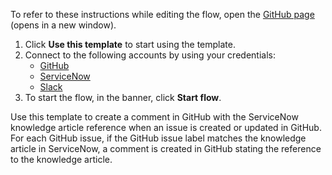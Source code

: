 To refer to these instructions while editing the flow, open the [GitHub page](https://github.com/ot4i/app-connect-templates/tree/main/resources/markdown/Create%20a%20comment%20in%20GitHub%20with%20a%20knowledge%20article%20from%20ServiceNow%20when%20an%20issue%20is%20created%20or%20updated%20in%20GitHub_instructions.md) (opens in a new window).

1. Click **Use this template** to start using the template.
2. Connect to the following accounts by using your credentials:
   - [GitHub](https://ibm.biz/acgithub)
   - [ServiceNow](https://ibm.biz/acservicenow)
   - [Slack](https://ibm.biz/acslack) 
3. To start the flow, in the banner, click **Start flow**.


Use this template to create a comment in GitHub with the ServiceNow knowledge article reference when an issue is created or updated in GitHub. For each GitHub issue, if the GitHub issue label matches the knowledge article in ServiceNow, a comment is created in GitHub stating the reference to the knowledge article.



